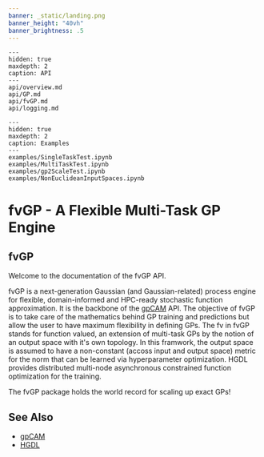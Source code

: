 ```yaml
---
banner: _static/landing.png
banner_height: "40vh"
banner_brightness: .5
---
```


```{toctree}
---
hidden: true
maxdepth: 2
caption: API
---
api/overview.md
api/GP.md
api/fvGP.md
api/logging.md
```

```{toctree}
---
hidden: true
maxdepth: 2
caption: Examples
---
examples/SingleTaskTest.ipynb
examples/MultiTaskTest.ipynb
examples/gp2ScaleTest.ipynb
examples/NonEuclideanInputSpaces.ipynb
```

# fvGP - A Flexible Multi-Task GP Engine

## fvGP
Welcome to the documentation of the fvGP API.

fvGP is a next-generation Gaussian (and Gaussian-related) process engine for flexible, domain-informed and 
HPC-ready stochastic function approximation. 
It is the backbone of the [gpCAM](https://gpcam.readthedocs.io) API.
The objective of fvGP is to take care of the mathematics behind GP training and predictions but allow the user to have
maximum flexibility in defining GPs. The fv in fvGP stands for function valued, an extension of multi-task GPs by the notion
of an output space with it's own topology. In this framwork, the output space is assumed to have a non-constant (accoss
input and output space) metric for the norm that can be learned via hyperparameter optimization. HGDL provides distributed multi-node asynchronous
constrained function optimization for the training.

The fvGP package holds the world record for scaling up exact GPs!

## See Also

* [gpCAM](https://gpcam.readthedocs.io)
* [HGDL](https://hgdl.readthedocs.io)
